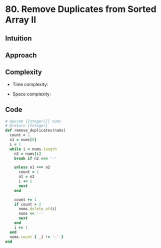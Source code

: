 # 80. Remove Duplicates from Sorted Array II

## Intuition

## Approach
<!-- Describe your approach to solving the problem. -->

## Complexity

- Time complexity:
<!-- Add your time complexity here, e.g. $$O(n)$$ -->

- Space complexity:
<!-- Add your space complexity here, e.g. $$O(n)$$ -->

## Code

```ruby
# @param {Integer[]} nums
# @return {Integer}
def remove_duplicates(nums)
  count = 1
  n1 = nums[0]
  i = 1
  while i < nums.length
    n2 = nums[i]
    break if n2 === '-'

    unless n1 === n2
      count = 1
      n1 = n2
      i += 1
      next
    end

    count += 1
    if count > 2
      nums.delete_at(i)
      nums << '-'
      next
    end
    i += 1
  end
  nums.count { _1 != '-' }
end
```
